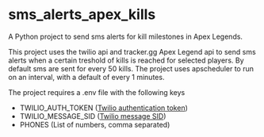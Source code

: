 # sms_alerts_apex_kills
A Python project to send sms alerts for kill milestones in Apex Legends.

This project uses the twilio api and tracker.gg Apex Legend api to send sms alerts when a certain treshold of kills is reached for selected players. By default sms are sent for every 50 kills. The project uses apscheduler to run on an interval, with a default of every 1 minutes. 

The project requires a .env file with the following keys 

- TWILIO_AUTH_TOKEN ([Twilio authentication token](https://www.twilio.com/docs/iam/api#authentication))
- TWILIO_MESSAGE_SID ([Twilio message SID](https://www.twilio.com/docs/sms/send-messages))
- PHONES (List of numbers, comma separated)
